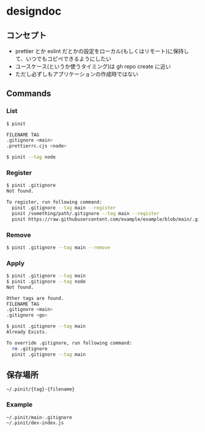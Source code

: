 # designdoc

## コンセプト
- prettier とか eslint だとかの設定をローカル(もしくはリモート)に保持して、いつでもコピペできるようにしたい
- ユースケース(というか使うタイミング)は gh repo create に近い
- ただし必ずしもアプリケーションの作成時ではない

## Commands

### List
```bash
$ pinit

FILENAME TAG
.gitignore <main>
.prettierrc.cjs <node>

$ pinit --tag node
```

### Register
```bash
$ pinit .gitignore
Not found.

To register, run following command:
  pinit .gitignore --tag main --register
  pinit /something/path/.gitignore --tag main --register
  pinit https://raw.githubusercontent.com/example/example/blob/main/.gitignore --tag main --register
```

### Remove
```bash
$ pinit .gitignore --tag main --remove
```

### Apply
```bash
$ pinit .gitignore --tag main
$ pinit .gitignore --tag node
Not found.

Other tags are found.
FILENAME TAG
.gitignore <main>
.gitignore <go>

$ pinit .gitignore --tag main
Already Exists.

To override .gitignore, run following command:
  rm .gitignore
  pinit .gitignore --tag main
```

## 保存場所
```
~/.pinit/{tag}-{filename}
```

### Example
```
~/.pinit/main-.gitignore
~/.pinit/dev-index.js
```
